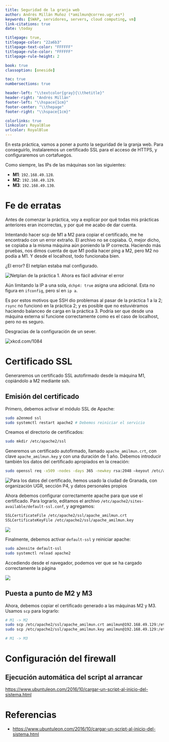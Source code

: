```yaml
---
title: Seguridad de la granja web
author: Andrés Millán Muñoz (*amilmun@correo.ugr.es*)
keywords: [SWAP, servidores, servers, cloud computing, vm]
link-citations: true
date: \today

titlepage: true,
titlepage-color: "22a6b3"
titlepage-text-color: "FFFFFF"
titlepage-rule-color: "FFFFFF"
titlepage-rule-height: 2

book: true
classoption: [oneside]

toc: true
numbersections: true

header-left: "\\textcolor{gray}{\\thetitle}"
header-right: "Andrés Millán"
footer-left: "\\hspace{1cm}"
footer-center: "\\thepage"
footer-right: "\\hspace{1cm}"

colorlinks: true
linkcolor: RoyalBlue
urlcolor: RoyalBlue
---
```


<!-- LTeX: language=es -->

En esta práctica, vamos a poner a punto la seguridad de la granja web. Para conseguirlo, instalaremos un certificado SSL para el acceso de HTTPS, y configuraremos un cortafuegos.

Como siempre, las IPs de las máquinas son las siguientes:

- **M1**: `192.168.49.128`.
- **M2**: `192.168.49.129`.
- **M3**: `192.168.49.130`.

# Fe de erratas

Antes de comenzar la práctica, voy a explicar por qué todas mis prácticas anteriores eran incorrectas, y por qué me acabo de dar cuenta.

Intentando hacer scp de M1 a M2 para copiar el certificado, me he encontrado con un error extraño. El archivo no se copiaba. O, mejor dicho, se copiaba a la misma máquina aún poniendo la IP correcta. Haciendo más pruebas, nos dimos cuenta de que M1 podía hacer ping a M2, pero M2 no podía a M1. Y desde el localhost, todo funcionaba bien.

¿El error? El netplan estaba mal configurado.

![Netplan de la práctica 1. Ahora es fácil adivinar el error](img/1/netplan.png)

Aún limitando la IP a una sola, `dchp4: true` asigna una adicional. Esta no figura en `ifconfig`, pero sí en `ip a`.

Es por estos motivos que SSH dio problemas al pasar de la práctica 1 a la 2; `rsync` no funcionó en la práctica 2; y es posible que no estuviéramos haciendo balanceo de carga en la práctica 3. Podría ser que desde una máquina externa sí funcione correctamente como es el caso de localhost, pero no es seguro.

Desgracias de la configuración de un sever.

![xkcd.com/1084](img/4/xkcd.png)

# Certificado SSL

Generaremos un certificado SSL autofirmado desde la máquina M1, copiándolo a M2 mediante ssh.

## Emisión del certificado

Primero, debemos activar el módulo SSL de Apache:

```bash
sudo a2enmod ssl
sudo systemctl restart apache2 # Debemos reiniciar el servicio
```

Creamos el directorio de certificados:

```bash
sudo mkdir /etc/apache2/ssl
```

Generemos un certificado autofirmado, llamado `apache_amilmun.crt`, con clave `apache_amilmun.key` y con una duración de 1 año. Debemos introducir también los datos del certificado apropiados en la creación:

```bash
sudo openssl req -x509 -nodes -days 365 -newkey rsa:2048 –keyout /etc/apache2/ssl/apache_amilmun.key -out /etc/apache2/ssl/apache_amilmun.crt
```

![Para los datos del certificado, hemos usado la ciudad de Granada, con organización UGR, sección P4, y datos personales propios](img/4/generar_ssl.png)

Ahora debemos configurar correctamente apache para que use el certificado. Para lograrlo, editamos el archivo `/etc/apache2/sites-available/default-ssl.conf`, y agregamos:


```bash
SSLCertificateFile /etc/apache2/ssl/apache_amilmun.crt
SSLCertificateKeyFile /etc/apache2/ssl/apache_amilmun.key
```

![](img/4/ssl_config.png)

Finalmente, debemos activar `default-ssl` y reiniciar apache:

```bash
sudo a2ensite default-ssl
sudo systemctl reload apache2
```

Accediendo desde el navegador, podemos ver que se ha cargado correctamente la página

![](img/4/ssl_acceso.png)

## Puesta a punto de M2 y M3

Ahora, debemos copiar el certificado generado a las máquinas M2 y M3. Usamos `scp` para lograrlo:

```bash
# M1 -> M2
sudo scp /etc/apache2/ssl/apache_amilmun.crt amilmun@192.168.49.129:/etc/apache2/ssl/apache_amilmun.crt
sudo scp /etc/apache2/ssl/apache_amilmun.key amilmun@192.168.49.129:/etc/apache2/ssl/apache_amilmun.key

# M1 -> M3
```

# Configuración del firewall

## Ejecución automática del script al arrancar

https://www.ubuntuleon.com/2016/10/cargar-un-script-al-inicio-del-sistema.html

# Referencias

- https://www.ubuntuleon.com/2016/10/cargar-un-script-al-inicio-del-sistema.html
